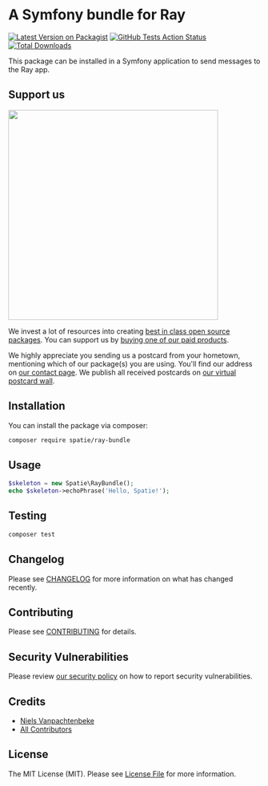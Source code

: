 # A Symfony bundle for Ray

[![Latest Version on Packagist](https://img.shields.io/packagist/v/spatie/ray-bundle.svg?style=flat-square)](https://packagist.org/packages/spatie/ray-bundle)
[![GitHub Tests Action Status](https://img.shields.io/github/workflow/status/spatie/ray-bundle/Tests?label=tests)](https://github.com/spatie/ray-bundle/actions?query=workflow%3ATests+branch%3Amaster)
[![Total Downloads](https://img.shields.io/packagist/dt/spatie/ray-bundle.svg?style=flat-square)](https://packagist.org/packages/spatie/ray-bundle)

This package can be installed in a Symfony application to send messages to the Ray app.

## Support us

[<img src="https://github-ads.s3.eu-central-1.amazonaws.com/package-skeleton-php.jpg?t=1" width="419px" />](https://spatie.be/github-ad-click/package-skeleton-php)

We invest a lot of resources into creating [best in class open source packages](https://spatie.be/open-source). You can support us by [buying one of our paid products](https://spatie.be/open-source/support-us).

We highly appreciate you sending us a postcard from your hometown, mentioning which of our package(s) you are using. You'll find our address on [our contact page](https://spatie.be/about-us). We publish all received postcards on [our virtual postcard wall](https://spatie.be/open-source/postcards).

## Installation

You can install the package via composer:

```bash
composer require spatie/ray-bundle
```

## Usage

```php
$skeleton = new Spatie\RayBundle();
echo $skeleton->echoPhrase('Hello, Spatie!');
```

## Testing

```bash
composer test
```

## Changelog

Please see [CHANGELOG](CHANGELOG.md) for more information on what has changed recently.

## Contributing

Please see [CONTRIBUTING](https://github.com/spatie/.github/blob/main/CONTRIBUTING.md) for details.

## Security Vulnerabilities

Please review [our security policy](../../security/policy) on how to report security vulnerabilities.

## Credits

- [Niels Vanpachtenbeke](https://github.com/Nielsvanpach)
- [All Contributors](../../contributors)

## License

The MIT License (MIT). Please see [License File](LICENSE.md) for more information.
